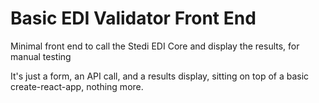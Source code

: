 # Basic EDI Validator Front End

Minimal front end to call the Stedi EDI Core and display the results, for manual testing

It's just a form, an API call, and a results display, sitting on top of a basic create-react-app, nothing more.

